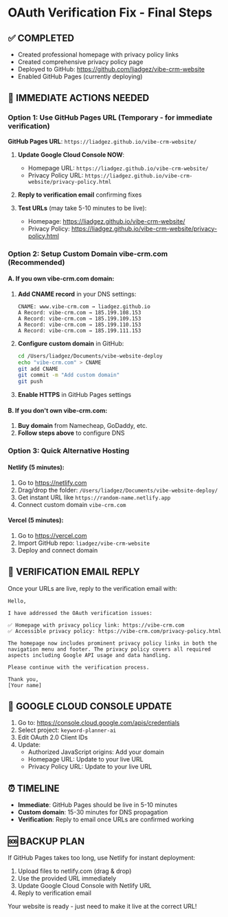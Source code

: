 # OAuth Verification Fix - Final Steps

## ✅ COMPLETED
- Created professional homepage with privacy policy links
- Created comprehensive privacy policy page
- Deployed to GitHub: https://github.com/liadgez/vibe-crm-website
- Enabled GitHub Pages (currently deploying)

## 🚀 IMMEDIATE ACTIONS NEEDED

### Option 1: Use GitHub Pages URL (Temporary - for immediate verification)
**GitHub Pages URL**: `https://liadgez.github.io/vibe-crm-website/`

1. **Update Google Cloud Console NOW**:
   - Homepage URL: `https://liadgez.github.io/vibe-crm-website/`
   - Privacy Policy URL: `https://liadgez.github.io/vibe-crm-website/privacy-policy.html`

2. **Reply to verification email** confirming fixes

3. **Test URLs** (may take 5-10 minutes to be live):
   - Homepage: https://liadgez.github.io/vibe-crm-website/
   - Privacy Policy: https://liadgez.github.io/vibe-crm-website/privacy-policy.html

### Option 2: Setup Custom Domain vibe-crm.com (Recommended)

#### A. If you own vibe-crm.com domain:
1. **Add CNAME record** in your DNS settings:
   ```
   CNAME: www.vibe-crm.com → liadgez.github.io
   A Record: vibe-crm.com → 185.199.108.153
   A Record: vibe-crm.com → 185.199.109.153
   A Record: vibe-crm.com → 185.199.110.153
   A Record: vibe-crm.com → 185.199.111.153
   ```

2. **Configure custom domain** in GitHub:
   ```bash
   cd /Users/liadgez/Documents/vibe-website-deploy
   echo "vibe-crm.com" > CNAME
   git add CNAME
   git commit -m "Add custom domain"
   git push
   ```

3. **Enable HTTPS** in GitHub Pages settings

#### B. If you don't own vibe-crm.com:
1. **Buy domain** from Namecheap, GoDaddy, etc.
2. **Follow steps above** to configure DNS

### Option 3: Quick Alternative Hosting

#### Netlify (5 minutes):
1. Go to https://netlify.com
2. Drag/drop the folder: `/Users/liadgez/Documents/vibe-website-deploy/`
3. Get instant URL like `https://random-name.netlify.app`
4. Connect custom domain `vibe-crm.com`

#### Vercel (5 minutes):
1. Go to https://vercel.com
2. Import GitHub repo: `liadgez/vibe-crm-website`
3. Deploy and connect domain

## 📧 VERIFICATION EMAIL REPLY

Once your URLs are live, reply to the verification email with:

```
Hello,

I have addressed the OAuth verification issues:

✅ Homepage with privacy policy link: https://vibe-crm.com
✅ Accessible privacy policy: https://vibe-crm.com/privacy-policy.html

The homepage now includes prominent privacy policy links in both the navigation menu and footer. The privacy policy covers all required aspects including Google API usage and data handling.

Please continue with the verification process.

Thank you,
[Your name]
```

## 🔧 GOOGLE CLOUD CONSOLE UPDATE

1. Go to: https://console.cloud.google.com/apis/credentials
2. Select project: `keyword-planner-ai`
3. Edit OAuth 2.0 Client IDs
4. Update:
   - Authorized JavaScript origins: Add your domain
   - Homepage URL: Update to your live URL
   - Privacy Policy URL: Update to your live URL

## ⏰ TIMELINE
- **Immediate**: GitHub Pages should be live in 5-10 minutes
- **Custom domain**: 15-30 minutes for DNS propagation
- **Verification**: Reply to email once URLs are confirmed working

## 🆘 BACKUP PLAN
If GitHub Pages takes too long, use Netlify for instant deployment:
1. Upload files to netlify.com (drag & drop)
2. Use the provided URL immediately
3. Update Google Cloud Console with Netlify URL
4. Reply to verification email

Your website is ready - just need to make it live at the correct URL!